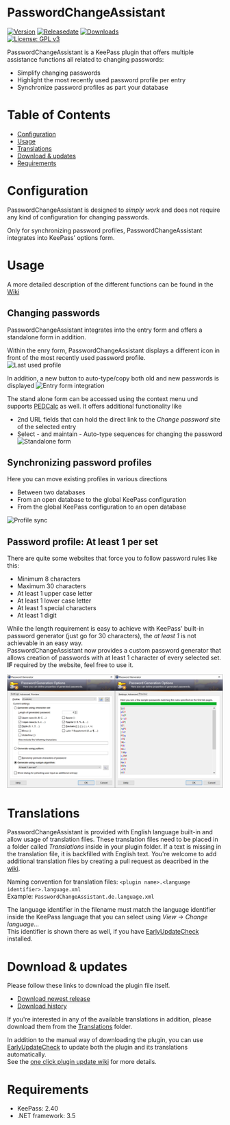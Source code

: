 # PasswordChangeAssistant
[![Version](https://img.shields.io/github/release/rookiestyle/passwordchangeassistant)](https://github.com/rookiestyle/passwordchangeassistant/releases/latest)
[![Releasedate](https://img.shields.io/github/release-date/rookiestyle/passwordchangeassistant)](https://github.com/rookiestyle/passwordchangeassistant/releases/latest)
[![Downloads](https://img.shields.io/github/downloads/rookiestyle/passwordchangeassistant/total?color=%2300cc00)](https://github.com/rookiestyle/passwordchangeassistant/releases/latest/download/PasswordChangeAssistant.plgx)\
[![License: GPL v3](https://img.shields.io/github/license/rookiestyle/passwordchangeassistant)](https://www.gnu.org/licenses/gpl-3.0)

PasswordChangeAssistant is a KeePass plugin that offers multiple assistance functions all related to changing passwords:
- Simplify changing passwords 
- Highlight the most recently used password profile per entry
- Synchronize password profiles as part your database

# Table of Contents
- [Configuration](#configuration)
- [Usage](#usage)
- [Translations](#translations)
- [Download & updates](#download--updates)
- [Requirements](#requirements)

# Configuration
PasswordChangeAssistant is designed to *simply work* and does not require any kind of configuration for changing passwords.
  
Only for synchronizing password profiles, PasswordChangeAssistant integrates into KeePass' options form.  

# Usage
A more detailed description of the different functions can be found in the [Wiki](https://github.com/rookiestyle/passwordchangeassistant/wiki)
## Changing passwords
PasswordChangeAssistant integrates into the entry form and offers a standalone form in addition.

Within the enry form, PasswordChangeAssistant displays a different icon in front of the most recently used password profile.  
![Last used profile](images/PasswordChangeAssistant%20-%20last%20profile.png)

In addition, a new button to auto-type/copy both old and new passwords is displayed
![Entry form integration](images/PasswordChangeAssistant%20-%20entry%20form.png)

The stand alone form can be accessed using the context menu und supports [PEDCalc](https://github.com/rookiestyle/pedcalc) as well.
It offers additional functionality like 
- 2nd URL fields that can hold the direct link to the *Change password* site of the selected entry
- Select - and maintain - Auto-type sequences for changing the password
![Standalone form](images/PasswordChangeAssistant%20-%20standalone%20form.png)


## Synchronizing password profiles
Here you can move existing profiles in various directions
- Between two databases
- From an open database to the global KeePass configuration
- From the global KeePass configuration to an open database

![Profile sync](images/PasswordChangeAssistant%20-%20Options.png)

## Password profile: At least 1 per set  
There are quite some websites that force you to follow password rules like this:  
* Minimum 8 characters
* Maximum 30 characters
* At least 1 upper case letter
* At least 1 lower case letter
* At least 1 special characters
* At least 1 digit  

While the length requirement is easy to achieve with KeePass' built-in password generator (just go for 30 characters), the *at least 1* is not achievable in an easy way.  
PasswordChangeAssistant now provides a custom password generator that allows creation of passwords with at least 1 character of every selected set.  
**IF** required by the website, feel free to use it.

![Password Generator](images/PasswordChangeAssistant%20-%20Password%20Generator.png)

# Translations
PasswordChangeAssistant is provided with English language built-in and allow usage of translation files.
These translation files need to be placed in a folder called *Translations* inside in your plugin folder.
If a text is missing in the translation file, it is backfilled with English text.
You're welcome to add additional translation files by creating a pull request as deacribed in the [wiki](https://github.com/Rookiestyle/PasswordChangeAssistant/wiki/Create-or-update-translations).

Naming convention for translation files: `<plugin name>.<language identifier>.language.xml`\
Example: `PasswordChangeAssistant.de.language.xml`
  
The language identifier in the filename must match the language identifier inside the KeePass language that you can select using *View -> Change language...*\
This identifier is shown there as well, if you have [EarlyUpdateCheck](https://github.com/rookiestyle/earlyupdatecheck) installed.

# Download & updates
Please follow these links to download the plugin file itself.
- [Download newest release](https://github.com/rookiestyle/passwordchangeassistant/releases/latest/download/PasswordChangeAssistant.plgx)
- [Download history](https://github.com/rookiestyle/passwordchangeassistant/releases)

If you're interested in any of the available translations in addition, please download them from the [Translations](Translations) folder.

In addition to the manual way of downloading the plugin, you can use [EarlyUpdateCheck](https://github.com/rookiestyle/earlyupdatecheck/) to update both the plugin and its translations automatically.  
See the [one click plugin update wiki](https://github.com/Rookiestyle/EarlyUpdateCheck/wiki/One-click-plugin-update) for more details.
# Requirements
* KeePass: 2.40
* .NET framework: 3.5
